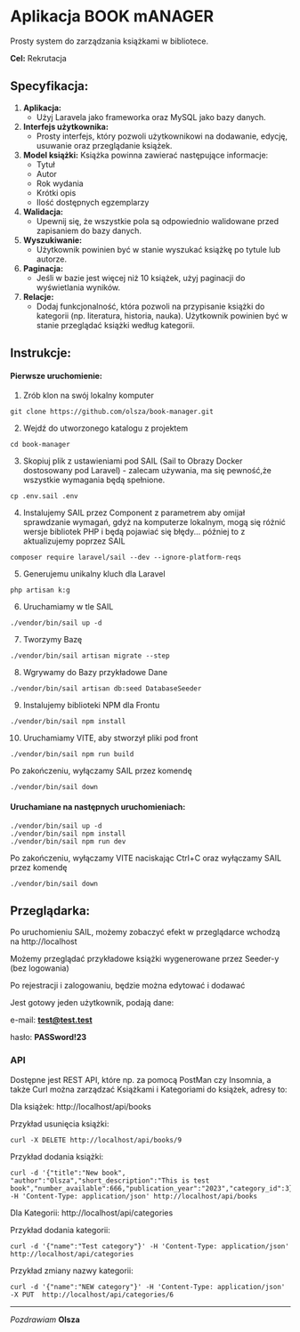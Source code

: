 # Aplikacja BOOK mANAGER

Prosty system do zarządzania książkami w bibliotece.

**Cel:** Rekrutacja

## Specyfikacja:
1. **Aplikacja:**
    - Użyj Laravela jako frameworka oraz MySQL jako bazy danych.
2. **Interfejs użytkownika:**
    - Prosty interfejs, który pozwoli użytkownikowi na dodawanie, edycję, usuwanie oraz przeglądanie książek.
3. **Model książki:**
	Książka powinna zawierać następujące informacje:
	- Tytuł
	- Autor
	- Rok wydania
	- Krótki opis
	- Ilość dostępnych egzemplarzy
4. **Walidacja:**
	- Upewnij się, że wszystkie pola są odpowiednio walidowane przed zapisaniem do bazy danych.
5. **Wyszukiwanie:**
	- Użytkownik powinien być w stanie wyszukać książkę po tytule lub autorze.
6. **Paginacja:**
    - Jeśli w bazie jest więcej niż 10 książek, użyj paginacji do wyświetlania wyników.
7. **Relacje:**
    - Dodaj funkcjonalność, która pozwoli na przypisanie książki do kategorii (np. literatura, historia, nauka). Użytkownik powinien być w stanie przeglądać książki według kategorii.

## Instrukcje:
#### Pierwsze uruchomienie:

1. Zrób klon na swój lokalny komputer
```shell
git clone https://github.com/olsza/book-manager.git
```

2. Wejdź do utworzonego katalogu z projektem
```shell
cd book-manager
```

3. Skopiuj plik z ustawieniami pod SAIL (Sail to Obrazy Docker dostosowany pod Laravel) - zalecam używania, ma się pewność,że wszystkie wymagania będą spełnione.
```shell
cp .env.sail .env
```

4. Instalujemy SAIL przez Component z parametrem aby omijał sprawdzanie wymagań, gdyż na komputerze lokalnym, mogą się różnić wersje bibliotek PHP i będą pojawiać się błędy... później to z aktualizujemy poprzez SAIL
```shell
composer require laravel/sail --dev --ignore-platform-reqs
```

5. Generujemu unikalny kluch dla Laravel
```shell
php artisan k:g
```

6. Uruchamiamy w tle SAIL
```shell
./vendor/bin/sail up -d
```

7. Tworzymy Bazę
```shell
./vendor/bin/sail artisan migrate --step
```

8. Wgrywamy do Bazy przykładowe Dane
```shell
./vendor/bin/sail artisan db:seed DatabaseSeeder
```

9. Instalujemy biblioteki NPM dla Frontu
```shell
./vendor/bin/sail npm install
```

10. Uruchamiamy VITE, aby stworzył pliki pod front
```shell
./vendor/bin/sail npm run build
```

Po zakończeniu, wyłączamy SAIL przez komendę
```shell
./vendor/bin/sail down
```

#### Uruchamiane na następnych uruchomieniach:

```shell
./vendor/bin/sail up -d
./vendor/bin/sail npm install
./vendor/bin/sail npm run dev
```

Po zakończeniu, wyłączamy VITE naciskając Ctrl+C oraz wyłączamy SAIL przez komendę
```shell
./vendor/bin/sail down
```

## Przeglądarka:

Po uruchomieniu SAIL, możemy zobaczyć efekt w przeglądarce wchodzą na http://localhost

Możemy przeglądać przykładowe książki wygenerowane przez Seeder-y (bez logowania)

Po rejestracji i zalogowaniu, będzie można edytować i dodawać

Jest gotowy jeden użytkownik, podają dane:

e-mail: **test@test.test**

hasło: **PASSword!23**

### API

Dostępne jest REST API, które np. za pomocą PostMan czy Insomnia, a także Curl można zarządzać Książkami i Kategoriami do książek, adresy to:

Dla książek:
http://localhost/api/books

Przykład usunięcia książki:
```shell
curl -X DELETE http://localhost/api/books/9
```
Przykład dodania książki:
```shell
curl -d '{"title":"New book", "author":"Olsza","short_description":"This is test book","number_available":666,"publication_year":"2023","category_id":3}' -H 'Content-Type: application/json' http://localhost/api/books
```


Dla Kategorii:
http://localhost/api/categories

Przykład dodania kategorii:
```shell
curl -d '{"name":"Test category"}' -H 'Content-Type: application/json' http://localhost/api/categories
```
Przykład zmiany nazwy kategorii:
```shell
curl -d '{"name":"NEW category"}' -H 'Content-Type: application/json' -X PUT  http://localhost/api/categories/6
```

---
*Pozdrawiam*
**Olsza**
